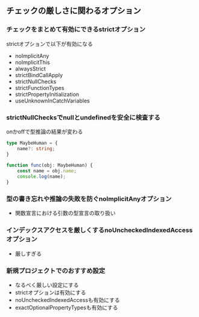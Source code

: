 ## チェックの厳しさに関わるオプション

### チェックをまとめて有効にできるstrictオプション


strictオプションで以下が有効になる

- noImplicitAny
- noImplicitThis
- alwaysStrict
- strictBindCallApply
- strictNullChecks
- strictFunctionTypes
- strictPropertyInitialization
- useUnknownInCatchVariables

### strictNullChecksでnullとundefinedを安全に検査する

onかoffで型推論の結果が変わる

```ts
type MaybeHuman = {  
    name?: string;  
}  
  
function func(obj: MaybeHuman) {  
    const name = obj.name;  
    console.log(name);  
}
```

### 型の書き忘れや推論の失敗を防ぐnoImplicitAnyオプション

- 関数宣言における引数の型宣言の取り扱い

### インデックスアクセスを厳しくするnoUncheckedIndexedAccessオプション

- 厳しすぎる

### 新規プロジェクトでのおすすめ設定

- なるべく厳しい設定にする
- strictオプションは有効にする
- noUncheckedIndexedAccessも有効にする
- exactOptionalPropertyTypesも有効にする